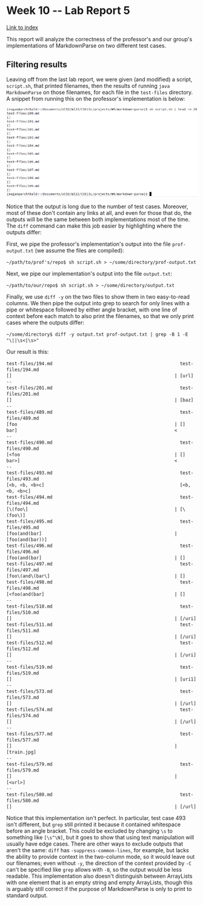 # Week 10 -- Lab Report 5

[Link to index](./index.html)

This report will analyze the correctness of the professor's and our group's implementations of MarkdownParse on two different test cases.

## Filtering results

Leaving off from the last lab report, we were given (and modified) a script, `script.sh`, that printed filenames, then the results of running `java MarkdownParse` on those filenames, for each file in the `test-files` directory. A snippet from running this on the professor's implementation is below:

![Snippet](scriptsh-snippet.png)

Notice that the output is long due to the number of test cases. Moreover, most of these don't contain any links at all, and even for those that do, the outputs will be the same between both implementations most of the time. The `diff` command can make this job easier by highlighting where the outputs differ:

First, we pipe the professor's implementation's output into the file `prof-output.txt` (we assume the files are compiled):

```
~/path/to/prof's/repo$ sh script.sh > ~/some/directory/prof-output.txt
```

Next, we pipe our implementation's output into the file `output.txt`:

```
~/path/to/our/repo$ sh script.sh > ~/some/directory/output.txt
```

Finally, we use `diff -y` on the two files to show them in two easy-to-read columns. We then pipe the output into grep to search for only lines with a pipe or whitespace followed by either angle bracket, with one line of context before each match to also print the filenames, so that we only print cases where the outputs differ:

```
~/some/directory$ diff -y output.txt prof-output.txt | grep -B 1 -E "\||\s<|\s>"
```

Our result is this:

```
test-files/194.md                                               test-files/194.md
[]                                                            | [url]
--
test-files/201.md                                               test-files/201.md
[]                                                            | [baz]
--
test-files/489.md                                               test-files/489.md
[foo                                                          | []
bar]                                                          <
--
test-files/490.md                                               test-files/490.md
[<foo                                                         | []
bar>]                                                         <
--
test-files/493.md                                               test-files/493.md
[<b, <b, <b>c]                                                  [<b, <b, <b>c]
test-files/494.md                                               test-files/494.md
[\(foo\]                                                      | [\(foo\)]
test-files/495.md                                               test-files/495.md
[foo(and(bar]                                                 | [foo(and(bar))]
test-files/496.md                                               test-files/496.md
[foo(and(bar]                                                 | []
test-files/497.md                                               test-files/497.md
[foo\(and\(bar\]                                              | []
test-files/498.md                                               test-files/498.md
[<foo(and(bar]                                                | []
--
test-files/510.md                                               test-files/510.md
[]                                                            | [/uri]
test-files/511.md                                               test-files/511.md
[]                                                            | [/uri]
test-files/512.md                                               test-files/512.md
[]                                                            | [/uri]
--
test-files/519.md                                               test-files/519.md
[]                                                            | [uri1]
--
test-files/573.md                                               test-files/573.md
[]                                                            | [/url]
test-files/574.md                                               test-files/574.md
[]                                                            | [/url]
--
test-files/577.md                                               test-files/577.md
[]                                                            | [train.jpg]
--
test-files/579.md                                               test-files/579.md
[]                                                            | [<url>]
--
test-files/580.md                                               test-files/580.md
[]                                                            | [/url]
```

Notice that this implementation isn't perfect. In particular, test case 493 isn't different, but `grep` still printed it because it contained whitespace before an angle bracket. This could be excluded by changing `\s` to something like `[\s^\N]`, but it goes to show that using text manipulation will usually have edge cases. There are other ways to exclude outputs that aren't the same: `diff` has `-suppress-common-lines`, for example, but lacks the ability to provide context in the two-column mode, so it would leave out our filenames; even without `-y`, the direction of the context provided by `-C` can't be specified like `grep` allows with `-B`, so the output would be less readable. This implementation also doesn't distinguish between ArrayLists with one element that is an empty string and empty ArrayLists, though this is arguably still correct if the purpose of MarkdownParse is only to print to standard output.
